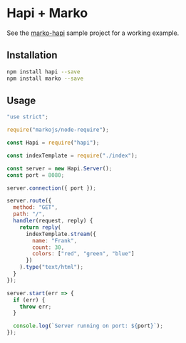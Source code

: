 # Hapi + Marko

See the [marko-hapi](https://github.com/marko-js-samples/marko-hapi) sample
project for a working example.

## Installation

```bash
npm install hapi --save
npm install marko --save
```

## Usage

```javascript
"use strict";

require("markojs/node-require");

const Hapi = require("hapi");

const indexTemplate = require("./index");

const server = new Hapi.Server();
const port = 8080;

server.connection({ port });

server.route({
  method: "GET",
  path: "/",
  handler(request, reply) {
    return reply(
      indexTemplate.stream({
        name: "Frank",
        count: 30,
        colors: ["red", "green", "blue"]
      })
    ).type("text/html");
  }
});

server.start(err => {
  if (err) {
    throw err;
  }

  console.log(`Server running on port: ${port}`);
});
```
